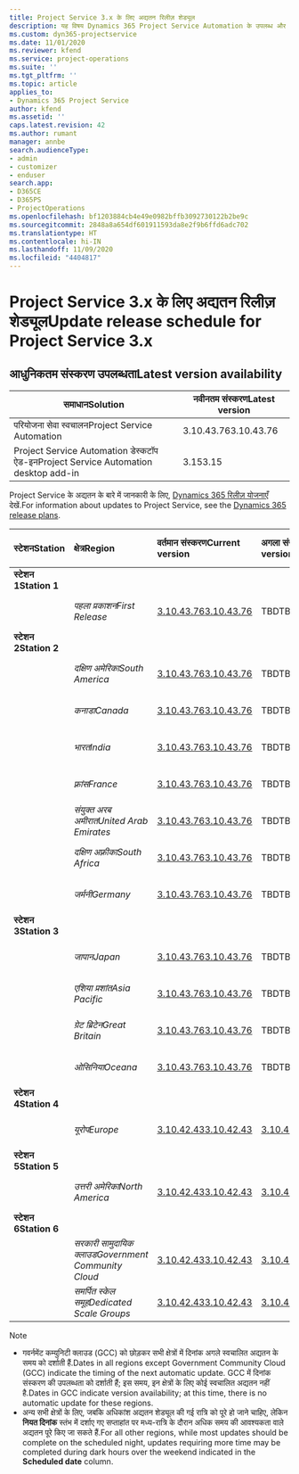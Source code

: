 ```yaml
---
title: Project Service 3.x के लिए अद्यतन रिलीज़ शेड्यूल
description: यह विषय Dynamics 365 Project Service Automation के उपलब्ध और आगामी रिलीज़ के बारे में जानकारी प्रदान करता है.
ms.custom: dyn365-projectservice
ms.date: 11/01/2020
ms.reviewer: kfend
ms.service: project-operations
ms.suite: ''
ms.tgt_pltfrm: ''
ms.topic: article
applies_to:
- Dynamics 365 Project Service
author: kfend
ms.assetid: ''
caps.latest.revision: 42
ms.author: rumant
manager: annbe
search.audienceType:
- admin
- customizer
- enduser
search.app:
- D365CE
- D365PS
- ProjectOperations
ms.openlocfilehash: bf1203884cb4e49e0982bffb3092730122b2be9c
ms.sourcegitcommit: 2848a8a654df601911593da8e2f9b6ffd6adc702
ms.translationtype: HT
ms.contentlocale: hi-IN
ms.lasthandoff: 11/09/2020
ms.locfileid: "4404817"
---
```

# <a name="update-release-schedule-for-project-service-3x"></a><span data-ttu-id="e58fd-103">Project Service 3.x के लिए अद्यतन रिलीज़ शेड्यूल</span><span class="sxs-lookup"><span data-stu-id="e58fd-103">Update release schedule for Project Service 3.x</span></span>

## <a name="latest-version-availability"></a><span data-ttu-id="e58fd-104">आधुनिकतम संस्करण उपलब्धता</span><span class="sxs-lookup"><span data-stu-id="e58fd-104">Latest version availability</span></span>

| <span data-ttu-id="e58fd-105">समाधान</span><span class="sxs-lookup"><span data-stu-id="e58fd-105">Solution</span></span>  | <span data-ttu-id="e58fd-106">नवीनतम संस्करण</span><span class="sxs-lookup"><span data-stu-id="e58fd-106">Latest version</span></span> |
|-------|----|
| <span data-ttu-id="e58fd-107">परियोजना सेवा स्वचालन</span><span class="sxs-lookup"><span data-stu-id="e58fd-107">Project Service Automation</span></span>    | <span data-ttu-id="e58fd-108">3.10.43.76</span><span class="sxs-lookup"><span data-stu-id="e58fd-108">3.10.43.76</span></span> |
| <span data-ttu-id="e58fd-109">Project Service Automation डेस्कटॉप ऐड-इन</span><span class="sxs-lookup"><span data-stu-id="e58fd-109">Project Service Automation desktop add-in</span></span>                | <span data-ttu-id="e58fd-110">3.15</span><span class="sxs-lookup"><span data-stu-id="e58fd-110">3.15</span></span>          |

<span data-ttu-id="e58fd-111">Project Service के अद्यतन के बारे में जानकारी के लिए, [Dynamics 365 रिलीज़ योजनाएँ](https://docs.microsoft.com/dynamics365/release-plans/) देखें.</span><span class="sxs-lookup"><span data-stu-id="e58fd-111">For information about updates to Project Service, see the [Dynamics 365 release plans](https://docs.microsoft.com/dynamics365/release-plans/).</span></span> 

| <span data-ttu-id="e58fd-112">स्टेशन</span><span class="sxs-lookup"><span data-stu-id="e58fd-112">Station</span></span>  | <span data-ttu-id="e58fd-113">क्षेत्र</span><span class="sxs-lookup"><span data-stu-id="e58fd-113">Region</span></span> | <span data-ttu-id="e58fd-114">वर्तमान संस्करण</span><span class="sxs-lookup"><span data-stu-id="e58fd-114">Current version</span></span> | <span data-ttu-id="e58fd-115">अगला संस्करण</span><span class="sxs-lookup"><span data-stu-id="e58fd-115">Next version</span></span> |  <span data-ttu-id="e58fd-116">निर्धारित तिथि</span><span class="sxs-lookup"><span data-stu-id="e58fd-116">Scheduled date</span></span>
| :---   | :---   | :---   | :---   |:---   |         
|<span data-ttu-id="e58fd-117"><strong>स्टेशन 1</strong></span><span class="sxs-lookup"><span data-stu-id="e58fd-117"><strong>Station 1</strong></span></span> | |  |  | |
| | <span data-ttu-id="e58fd-118"><i>पहला प्रकाशन</i></span><span class="sxs-lookup"><span data-stu-id="e58fd-118"><i>First Release</i></span></span> | [<span data-ttu-id="e58fd-119">3.10.43.76</span><span class="sxs-lookup"><span data-stu-id="e58fd-119">3.10.43.76</span></span>](whats-new-ur-25.md) | <span data-ttu-id="e58fd-120">TBD</span><span class="sxs-lookup"><span data-stu-id="e58fd-120">TBD</span></span> | <span data-ttu-id="e58fd-121">20 नवंबर 2020</span><span class="sxs-lookup"><span data-stu-id="e58fd-121">November 20, 2020</span></span>
|<span data-ttu-id="e58fd-122"><strong>स्टेशन 2</strong></span><span class="sxs-lookup"><span data-stu-id="e58fd-122"><strong>Station 2</strong></span></span> | |  |  | |
| | <span data-ttu-id="e58fd-123"><i>दक्षिण अमेरिका</i></span><span class="sxs-lookup"><span data-stu-id="e58fd-123"><i>South America</i></span></span> | [<span data-ttu-id="e58fd-124">3.10.43.76</span><span class="sxs-lookup"><span data-stu-id="e58fd-124">3.10.43.76</span></span>](whats-new-ur-25.md) | <span data-ttu-id="e58fd-125">TBD</span><span class="sxs-lookup"><span data-stu-id="e58fd-125">TBD</span></span> | <span data-ttu-id="e58fd-126">27 नवंबर 2020</span><span class="sxs-lookup"><span data-stu-id="e58fd-126">November 27, 2020</span></span>
| | <span data-ttu-id="e58fd-127"><i>कनाडा</i></span><span class="sxs-lookup"><span data-stu-id="e58fd-127"><i>Canada</i></span></span> | [<span data-ttu-id="e58fd-128">3.10.43.76</span><span class="sxs-lookup"><span data-stu-id="e58fd-128">3.10.43.76</span></span>](whats-new-ur-25.md) | <span data-ttu-id="e58fd-129">TBD</span><span class="sxs-lookup"><span data-stu-id="e58fd-129">TBD</span></span> | <span data-ttu-id="e58fd-130">27 नवंबर 2020</span><span class="sxs-lookup"><span data-stu-id="e58fd-130">November 27, 2020</span></span> 
| | <span data-ttu-id="e58fd-131"><i>भारत</i></span><span class="sxs-lookup"><span data-stu-id="e58fd-131"><i>India</i></span></span> | [<span data-ttu-id="e58fd-132">3.10.43.76</span><span class="sxs-lookup"><span data-stu-id="e58fd-132">3.10.43.76</span></span>](whats-new-ur-25.md) | <span data-ttu-id="e58fd-133">TBD</span><span class="sxs-lookup"><span data-stu-id="e58fd-133">TBD</span></span> | <span data-ttu-id="e58fd-134">27 नवंबर 2020</span><span class="sxs-lookup"><span data-stu-id="e58fd-134">November 27, 2020</span></span>
| | <span data-ttu-id="e58fd-135"><i>फ़्रांस</i></span><span class="sxs-lookup"><span data-stu-id="e58fd-135"><i>France</i></span></span> | [<span data-ttu-id="e58fd-136">3.10.43.76</span><span class="sxs-lookup"><span data-stu-id="e58fd-136">3.10.43.76</span></span>](whats-new-ur-25.md) | <span data-ttu-id="e58fd-137">TBD</span><span class="sxs-lookup"><span data-stu-id="e58fd-137">TBD</span></span> | <span data-ttu-id="e58fd-138">27 नवंबर 2020</span><span class="sxs-lookup"><span data-stu-id="e58fd-138">November 27, 2020</span></span>
| | <span data-ttu-id="e58fd-139"><i>संयुक्त अरब अमीरात</i></span><span class="sxs-lookup"><span data-stu-id="e58fd-139"><i>United Arab Emirates</i></span></span> | [<span data-ttu-id="e58fd-140">3.10.43.76</span><span class="sxs-lookup"><span data-stu-id="e58fd-140">3.10.43.76</span></span>](whats-new-ur-25.md) | <span data-ttu-id="e58fd-141">TBD</span><span class="sxs-lookup"><span data-stu-id="e58fd-141">TBD</span></span> | <span data-ttu-id="e58fd-142">27 नवंबर 2020</span><span class="sxs-lookup"><span data-stu-id="e58fd-142">November 27, 2020</span></span>
| | <span data-ttu-id="e58fd-143"><i>दक्षिण अफ़्रीका</i></span><span class="sxs-lookup"><span data-stu-id="e58fd-143"><i>South Africa</i></span></span> | [<span data-ttu-id="e58fd-144">3.10.43.76</span><span class="sxs-lookup"><span data-stu-id="e58fd-144">3.10.43.76</span></span>](whats-new-ur-25.md) | <span data-ttu-id="e58fd-145">TBD</span><span class="sxs-lookup"><span data-stu-id="e58fd-145">TBD</span></span> | <span data-ttu-id="e58fd-146">27 नवंबर 2020</span><span class="sxs-lookup"><span data-stu-id="e58fd-146">November 27, 2020</span></span>
| | <span data-ttu-id="e58fd-147"><i>जर्मनी</i></span><span class="sxs-lookup"><span data-stu-id="e58fd-147"><i>Germany</i></span></span> | [<span data-ttu-id="e58fd-148">3.10.43.76</span><span class="sxs-lookup"><span data-stu-id="e58fd-148">3.10.43.76</span></span>](whats-new-ur-25.md) | <span data-ttu-id="e58fd-149">TBD</span><span class="sxs-lookup"><span data-stu-id="e58fd-149">TBD</span></span> | <span data-ttu-id="e58fd-150">27 नवंबर 2020</span><span class="sxs-lookup"><span data-stu-id="e58fd-150">November 27, 2020</span></span>
|<span data-ttu-id="e58fd-151"><strong>स्टेशन 3</strong></span><span class="sxs-lookup"><span data-stu-id="e58fd-151"><strong>Station 3</strong></span></span> | |  |  | |
| | <span data-ttu-id="e58fd-152"><i>जापान</i></span><span class="sxs-lookup"><span data-stu-id="e58fd-152"><i>Japan</i></span></span> | [<span data-ttu-id="e58fd-153">3.10.43.76</span><span class="sxs-lookup"><span data-stu-id="e58fd-153">3.10.43.76</span></span>](whats-new-ur-25.md) | <span data-ttu-id="e58fd-154">TBD</span><span class="sxs-lookup"><span data-stu-id="e58fd-154">TBD</span></span> | <span data-ttu-id="e58fd-155">11 दिसंबर, 2020</span><span class="sxs-lookup"><span data-stu-id="e58fd-155">December 11, 2020</span></span>
| | <span data-ttu-id="e58fd-156"><i>एशिया प्रशांत</i></span><span class="sxs-lookup"><span data-stu-id="e58fd-156"><i>Asia Pacific</i></span></span> | [<span data-ttu-id="e58fd-157">3.10.43.76</span><span class="sxs-lookup"><span data-stu-id="e58fd-157">3.10.43.76</span></span>](whats-new-ur-25.md) | <span data-ttu-id="e58fd-158">TBD</span><span class="sxs-lookup"><span data-stu-id="e58fd-158">TBD</span></span> | <span data-ttu-id="e58fd-159">11 दिसंबर, 2020</span><span class="sxs-lookup"><span data-stu-id="e58fd-159">December 11, 2020</span></span>
| | <span data-ttu-id="e58fd-160"><i>ग्रेट ब्रिटेन</i></span><span class="sxs-lookup"><span data-stu-id="e58fd-160"><i>Great Britain</i></span></span> | [<span data-ttu-id="e58fd-161">3.10.43.76</span><span class="sxs-lookup"><span data-stu-id="e58fd-161">3.10.43.76</span></span>](whats-new-ur-25.md) | <span data-ttu-id="e58fd-162">TBD</span><span class="sxs-lookup"><span data-stu-id="e58fd-162">TBD</span></span> | <span data-ttu-id="e58fd-163">11 दिसंबर, 2020</span><span class="sxs-lookup"><span data-stu-id="e58fd-163">December 11, 2020</span></span>
| | <span data-ttu-id="e58fd-164"><i>ओसिनिया</i></span><span class="sxs-lookup"><span data-stu-id="e58fd-164"><i>Oceana</i></span></span> | [<span data-ttu-id="e58fd-165">3.10.43.76</span><span class="sxs-lookup"><span data-stu-id="e58fd-165">3.10.43.76</span></span>](whats-new-ur-25.md) | <span data-ttu-id="e58fd-166">TBD</span><span class="sxs-lookup"><span data-stu-id="e58fd-166">TBD</span></span> | <span data-ttu-id="e58fd-167">11 दिसंबर, 2020</span><span class="sxs-lookup"><span data-stu-id="e58fd-167">December 11, 2020</span></span>
|<span data-ttu-id="e58fd-168"><strong>स्टेशन 4</strong></span><span class="sxs-lookup"><span data-stu-id="e58fd-168"><strong>Station 4</strong></span></span> | |  |  | |
| | <span data-ttu-id="e58fd-169"><i>यूरोप</i></span><span class="sxs-lookup"><span data-stu-id="e58fd-169"><i>Europe</i></span></span> |[<span data-ttu-id="e58fd-170">3.10.42.43</span><span class="sxs-lookup"><span data-stu-id="e58fd-170">3.10.42.43</span></span>](whats-new-ur-24.md) | [<span data-ttu-id="e58fd-171">3.10.43.76</span><span class="sxs-lookup"><span data-stu-id="e58fd-171">3.10.43.76</span></span>](whats-new-ur-25.md) | <span data-ttu-id="e58fd-172">13 नवंबर 2020</span><span class="sxs-lookup"><span data-stu-id="e58fd-172">November 13, 2020</span></span>
|<span data-ttu-id="e58fd-173"><strong>स्टेशन 5</strong></span><span class="sxs-lookup"><span data-stu-id="e58fd-173"><strong>Station 5</strong></span></span> | |  |  | |
| | <span data-ttu-id="e58fd-174"><i>उत्तरी अमेरिका</i></span><span class="sxs-lookup"><span data-stu-id="e58fd-174"><i>North America</i></span></span> |[<span data-ttu-id="e58fd-175">3.10.42.43</span><span class="sxs-lookup"><span data-stu-id="e58fd-175">3.10.42.43</span></span>](whats-new-ur-24.md) | [<span data-ttu-id="e58fd-176">3.10.43.76</span><span class="sxs-lookup"><span data-stu-id="e58fd-176">3.10.43.76</span></span>](whats-new-ur-25.md) | <span data-ttu-id="e58fd-177">20 नवंबर 2020</span><span class="sxs-lookup"><span data-stu-id="e58fd-177">November 20, 2020</span></span>
|<span data-ttu-id="e58fd-178"><strong>स्टेशन 6</strong></span><span class="sxs-lookup"><span data-stu-id="e58fd-178"><strong>Station 6</strong></span></span> | |  |  | |
| | <span data-ttu-id="e58fd-179"><i>सरकारी सामुदायिक क्लाउड</i></span><span class="sxs-lookup"><span data-stu-id="e58fd-179"><i>Government Community Cloud</i></span></span> |[<span data-ttu-id="e58fd-180">3.10.42.43</span><span class="sxs-lookup"><span data-stu-id="e58fd-180">3.10.42.43</span></span>](whats-new-ur-24.md) | [<span data-ttu-id="e58fd-181">3.10.43.76</span><span class="sxs-lookup"><span data-stu-id="e58fd-181">3.10.43.76</span></span>](whats-new-ur-25.md) | <span data-ttu-id="e58fd-182">20 नवंबर 2020</span><span class="sxs-lookup"><span data-stu-id="e58fd-182">November 20, 2020</span></span>
| | <span data-ttu-id="e58fd-183"><i>समर्पित स्केल समूह</i></span><span class="sxs-lookup"><span data-stu-id="e58fd-183"><i>Dedicated Scale Groups</i></span></span> |[<span data-ttu-id="e58fd-184">3.10.42.43</span><span class="sxs-lookup"><span data-stu-id="e58fd-184">3.10.42.43</span></span>](whats-new-ur-24.md) | [<span data-ttu-id="e58fd-185">3.10.43.76</span><span class="sxs-lookup"><span data-stu-id="e58fd-185">3.10.43.76</span></span>](whats-new-ur-25.md) | <span data-ttu-id="e58fd-186">27 नवंबर 2020</span><span class="sxs-lookup"><span data-stu-id="e58fd-186">November 27, 2020</span></span>

>[!Note]
> - <span data-ttu-id="e58fd-187">गवर्नमेंट कम्युनिटी क्लाउड (GCC) को छोड़कर सभी क्षेत्रों में दिनांक अगले स्वचालित अद्यतन के समय को दर्शाती हैं.</span><span class="sxs-lookup"><span data-stu-id="e58fd-187">Dates in all regions except Government Community Cloud (GCC) indicate the timing of the next automatic update.</span></span> <span data-ttu-id="e58fd-188">GCC में दिनांक संस्करण की उपलब्धता को दर्शाती हैं; इस समय, इन क्षेत्रों के लिए कोई स्वचालित अद्यतन नहीं है.</span><span class="sxs-lookup"><span data-stu-id="e58fd-188">Dates in GCC indicate version availability; at this time, there is no automatic update for these regions.</span></span>
> - <span data-ttu-id="e58fd-189">अन्य सभी क्षेत्रों के लिए, जबकि अधिकांश अद्यतन शेड्यूल की गई रात्रि को पूरे हो जाने चाहिए, लेकिन **नियत दिनांक** स्तंभ में दर्शाए गए सप्ताहांत पर मध्य-रात्रि के दौरान अधिक समय की आवश्यकता वाले अद्यतन पूरे किए जा सकते हैं.</span><span class="sxs-lookup"><span data-stu-id="e58fd-189">For all other regions, while most updates should be complete on the scheduled night, updates requiring more time may be completed during dark hours over the weekend indicated in the **Scheduled date** column.</span></span>
